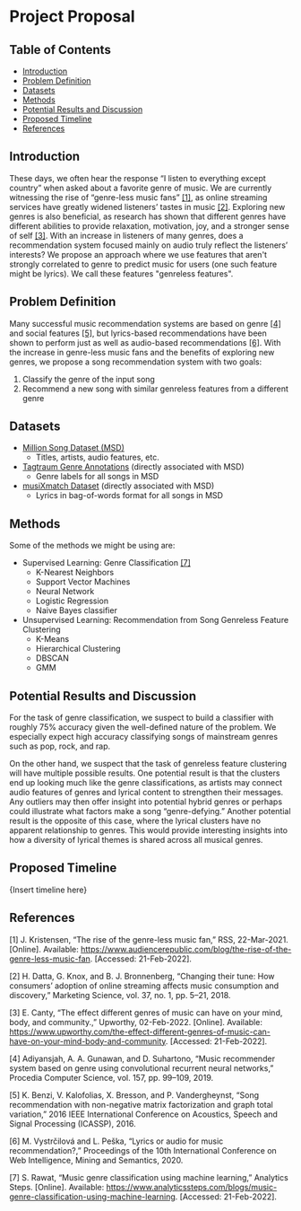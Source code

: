 # Project Proposal
## Table of Contents
  - [Introduction](#introduction)
  - [Problem Definition](#problem-definition)
  - [Datasets](#datasets)
  - [Methods](#methods)
  - [Potential Results and Discussion](#potential-results-and-discussion)
  - [Proposed Timeline](#proposed-timeline)
  - [References](#references)

## Introduction
These days, we often hear the response “I listen to everything except country” when asked about a favorite genre of music. We are currently witnessing the rise of “genre-less music fans” [[1]](#references), as online streaming services have greatly widened listeners’ tastes in music [[2]](#references). Exploring new genres is also beneficial, as research has shown that different genres have different abilities to provide relaxation, motivation, joy, and a stronger sense of self [[3]](#references). With an increase in listeners of many genres, does a recommendation system focused mainly on audio truly reflect the listeners’ interests? We propose an approach where we use features that aren't strongly correlated to genre to predict music for users (one such feature might be lyrics). We call these features "genreless features".

## Problem Definition
Many successful music recommendation systems are based on genre [[4]](#references) and social features [[5]](#references), but lyrics-based recommendations have been shown to perform just as well as audio-based recommendations [[6]](#references). With the increase in genre-less music fans and the benefits of exploring new genres, we propose a song recommendation system with two goals:
1.	Classify the genre of the input song
2.	Recommend a new song with similar genreless features from a different genre

## Datasets
- [Million Song Dataset (MSD)](http://millionsongdataset.com/)
  - Titles, artists, audio features, etc.
- [Tagtraum Genre Annotations](https://www.tagtraum.com/msd_genre_datasets.html) (directly associated with MSD)
  - Genre labels for all songs in MSD
- [musiXmatch Dataset](http://millionsongdataset.com/musixmatch/) (directly associated with MSD)
  - Lyrics in bag-of-words format for all songs in MSD

## Methods
Some of the methods we might be using are:
- Supervised Learning: Genre Classification [[7]](#references)
  - K-Nearest Neighbors
  - Support Vector Machines
  - Neural Network
  - Logistic Regression
  - Naive Bayes classifier
- Unsupervised Learning: Recommendation from Song Genreless Feature Clustering
  - K-Means
  - Hierarchical Clustering
  - DBSCAN
  - GMM

## Potential Results and Discussion
For the task of genre classification, we suspect to build a classifier with roughly 75% accuracy given the well-defined nature of the problem. We especially expect high accuracy classifying songs of mainstream genres such as pop, rock, and rap.  

On the other hand, we suspect that the task of genreless feature clustering will have multiple possible results. One potential result is that the clusters end up looking much like the genre classifications, as artists may connect audio features of genres and lyrical content to strengthen their messages. Any outliers may then offer insight into potential hybrid genres or perhaps could illustrate what factors make a song “genre-defying.” Another potential result is the opposite of this case, where the lyrical clusters have no apparent relationship to genres. This would provide interesting insights into how a diversity of lyrical themes is shared across all musical genres.

## Proposed Timeline
{Insert timeline here}

## References
[1] J. Kristensen, “The rise of the genre-less music fan,” RSS, 22-Mar-2021. [Online]. Available: https://www.audiencerepublic.com/blog/the-rise-of-the-genre-less-music-fan. [Accessed: 21-Feb-2022].

[2] H. Datta, G. Knox, and B. J. Bronnenberg, “Changing their tune: How consumers’ adoption of online streaming affects music consumption and discovery,” Marketing Science, vol. 37, no. 1, pp. 5–21, 2018.

[3] E. Canty, “The effect different genres of music can have on your mind, body, and community.,” Upworthy, 02-Feb-2022. [Online]. Available: https://www.upworthy.com/the-effect-different-genres-of-music-can-have-on-your-mind-body-and-community. [Accessed: 21-Feb-2022].

[4] Adiyansjah, A. A. Gunawan, and D. Suhartono, “Music recommender system based on genre using convolutional recurrent neural networks,” Procedia Computer Science, vol. 157, pp. 99–109, 2019.

[5] K. Benzi, V. Kalofolias, X. Bresson, and P. Vandergheynst, “Song recommendation with non-negative matrix factorization and graph total variation,” 2016 IEEE International Conference on Acoustics, Speech and Signal Processing (ICASSP), 2016.

[6] M. Vystrčilová and L. Peška, “Lyrics or audio for music recommendation?,” Proceedings of the 10th International Conference on Web Intelligence, Mining and Semantics, 2020. 

[7] S. Rawat, “Music genre classification using machine learning,” Analytics Steps. [Online]. Available: https://www.analyticssteps.com/blogs/music-genre-classification-using-machine-learning. [Accessed: 21-Feb-2022].